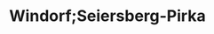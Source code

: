 ---
title: Windorf;Seiersberg-Pirka
url: /windorf-seiersberg-pirka/
latitude: 46.99
longitude: 15.398
---